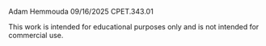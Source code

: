 Adam Hemmouda
09/16/2025
CPET.343.01

This work is intended for educational purposes only
and is not intended for commercial use.
